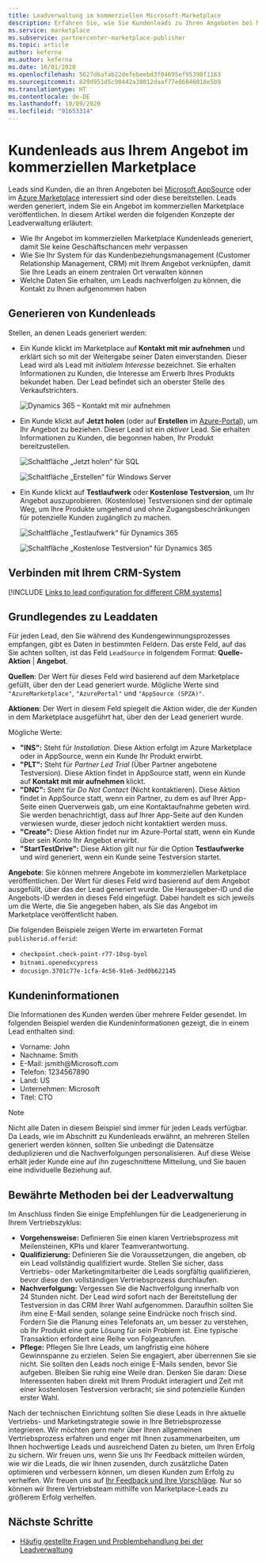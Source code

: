 ```yaml
---
title: Leadverwaltung im kommerziellen Microsoft-Marketplace
description: Erfahren Sie, wie Sie Kundenleads zu Ihren Angeboten bei Microsoft AppSource und im Azure Marketplace generieren und empfangen.
ms.service: marketplace
ms.subservice: partnercenter-marketplace-publisher
ms.topic: article
author: keferna
ms.author: keferna
ms.date: 10/01/2020
ms.openlocfilehash: 5627d6afab22defebeebd3f04695ef95390f1163
ms.sourcegitcommit: 829d951d5c90442a38012daaf77e86046018e5b9
ms.translationtype: HT
ms.contentlocale: de-DE
ms.lasthandoff: 10/09/2020
ms.locfileid: "91653314"
---
```

# <a name="customer-leads-from-your-commercial-marketplace-offer"></a>Kundenleads aus Ihrem Angebot im kommerziellen Marketplace

Leads sind Kunden, die an Ihren Angeboten bei [Microsoft AppSource](https://appsource.microsoft.com) oder im [Azure Marketplace](https://azuremarketplace.microsoft.com) interessiert sind oder diese bereitstellen. Leads werden generiert, indem Sie ein Angebot im kommerziellen Marketplace veröffentlichen. In diesem Artikel werden die folgenden Konzepte der Leadverwaltung erläutert:

* Wie Ihr Angebot im kommerziellen Marketplace Kundenleads generiert, damit Sie keine Geschäftschancen mehr verpassen 
* Wie Sie Ihr System für das Kundenbeziehungsmanagement (Customer Relationship Management, CRM) mit Ihrem Angebot verknüpfen, damit Sie Ihre Leads an einem zentralen Ort verwalten können
* Welche Daten Sie erhalten, um Leads nachverfolgen zu können, die Kontakt zu Ihnen aufgenommen haben

## <a name="generate-customer-leads"></a>Generieren von Kundenleads

Stellen, an denen Leads generiert werden:

- Ein Kunde klickt im Marketplace auf **Kontakt mit mir aufnehmen** und erklärt sich so mit der Weitergabe seiner Daten einverstanden. Dieser Lead wird als Lead mit *initialem Interesse* bezeichnet. Sie erhalten Informationen zu Kunden, die Interesse am Erwerb Ihres Produkts bekundet haben. Der Lead befindet sich an oberster Stelle des Verkaufstrichters.

    ![Dynamics 365 – Kontakt mit mir aufnehmen](./media/commercial-marketplace-get-customer-leads/dynamics-365-contact-me.png)

- Ein Kunde klickt auf **Jetzt holen** (oder auf **Erstellen** im [Azure-Portal](https://portal.azure.com/)), um Ihr Angebot zu beziehen. Dieser Lead ist ein *aktiver* Lead. Sie erhalten Informationen zu Kunden, die begonnen haben, Ihr Produkt bereitzustellen.

    ![Schaltfläche „Jetzt holen“ für SQL](./media/commercial-marketplace-get-customer-leads/sql-get-it-now.png)

    ![Schaltfläche „Erstellen“ für Windows Server](./media/commercial-marketplace-get-customer-leads/windows-server-create.png)

- Ein Kunde klickt auf **Testlaufwerk** oder **Kostenlose Testversion**, um Ihr Angebot auszuprobieren. (Kostenlose) Testversionen sind der optimale Weg, um Ihre Produkte umgehend und ohne Zugangsbeschränkungen für potenzielle Kunden zugänglich zu machen.

    ![Schaltfläche „Testlaufwerk“ für Dynamics 365](./media/commercial-marketplace-get-customer-leads/dynamics-365-test-drive.png)

    ![Schaltfläche „Kostenlose Testversion“ für Dynamics 365](./media/commercial-marketplace-get-customer-leads/dynamics-365-free-trial.png)

## <a name="connect-to-your-crm-system"></a>Verbinden mit Ihrem CRM-System

[!INCLUDE [Links to lead configuration for different CRM systems](./includes/connect-lead-management.md)]

## <a name="understand-lead-data"></a>Grundlegendes zu Leaddaten

Für jeden Lead, den Sie während des Kundengewinnungsprozesses empfangen, gibt es Daten in bestimmten Feldern. Das erste Feld, auf das Sie achten sollten, ist das Feld `LeadSource` in folgendem Format: **Quelle-Aktion** | **Angebot**.

**Quellen**: Der Wert für dieses Feld wird basierend auf dem Marketplace gefüllt, über den der Lead generiert wurde. Mögliche Werte sind `"AzureMarketplace"`, `"AzurePortal"` und `"AppSource (SPZA)"`.

**Aktionen**: Der Wert in diesem Feld spiegelt die Aktion wider, die der Kunden in dem Marketplace ausgeführt hat, über den der Lead generiert wurde.

Mögliche Werte:

- **"INS":** Steht für *Installation*. Diese Aktion erfolgt im Azure Marketplace oder in AppSource, wenn ein Kunde Ihr Produkt erwirbt.
- **"PLT":** Steht für *Partner Led Trial* (Über Partner angebotene Testversion). Diese Aktion findet in AppSource statt, wenn ein Kunde auf **Kontakt mit mir aufnehmen** klickt.
- **"DNC":** Steht für *Do Not Contact* (Nicht kontaktieren). Diese Aktion findet in AppSource statt, wenn ein Partner, zu dem es auf Ihrer App-Seite einen Querverweis gab, um eine Kontaktaufnahme gebeten wird. Sie werden benachrichtigt, dass auf Ihrer App-Seite auf den Kunden verwiesen wurde, dieser jedoch nicht kontaktiert werden muss.
- **"Create":** Diese Aktion findet nur im Azure-Portal statt, wenn ein Kunde über sein Konto Ihr Angebot erwirbt.
- **"StartTestDrive":** Diese Aktion gilt nur für die Option **Testlaufwerke** und wird generiert, wenn ein Kunde seine Testversion startet.

**Angebote**: Sie können mehrere Angebote im kommerziellen Marketplace veröffentlichen. Der Wert für dieses Feld wird basierend auf dem Angebot ausgefüllt, über das der Lead generiert wurde. Die Herausgeber-ID und die Angebots-ID werden in dieses Feld eingefügt. Dabei handelt es sich jeweils um die Werte, die Sie angegeben haben, als Sie das Angebot im Marketplace veröffentlicht haben.

Die folgenden Beispiele zeigen Werte im erwarteten Format `publisherid.offerid`: 

- `checkpoint.check-point-r77-10sg-byol`
- `bitnami.openedxcypress`
- `docusign.3701c77e-1cfa-4c56-91e6-3ed0b622145`

## <a name="customer-information"></a>Kundeninformationen

Die Informationen des Kunden werden über mehrere Felder gesendet. Im folgenden Beispiel werden die Kundeninformationen gezeigt, die in einem Lead enthalten sind:

- Vorname: John
- Nachname: Smith
- E-Mail: jsmith\@Microsoft.com
- Telefon: 1234567890
- Land: US
- Unternehmen: Microsoft
- Titel: CTO

>[!NOTE]
>Nicht alle Daten in diesem Beispiel sind immer für jeden Leads verfügbar. Da Leads, wie im Abschnitt zu Kundenleads erwähnt, an mehreren Stellen generiert werden können, sollten Sie unbedingt die Datensätze deduplizieren und die Nachverfolgungen personalisieren. Auf diese Weise erhält jeder Kunde eine auf ihn zugeschnittene Mitteilung, und Sie bauen eine individuelle Beziehung auf.

## <a name="best-practices-for-lead-management"></a>Bewährte Methoden bei der Leadverwaltung

Im Anschluss finden Sie einige Empfehlungen für die Leadgenerierung in Ihrem Vertriebszyklus:

- **Vorgehensweise:** Definieren Sie einen klaren Vertriebsprozess mit Meilensteinen, KPIs und klarer Teamverantwortung.
- **Qualifizierung:** Definieren Sie die Voraussetzungen, die angeben, ob ein Lead vollständig qualifiziert wurde. Stellen Sie sicher, dass Vertriebs- oder Marketingmitarbeiter die Leads sorgfältig qualifizieren, bevor diese den vollständigen Vertriebsprozess durchlaufen.
- **Nachverfolgung:** Vergessen Sie die Nachverfolgung innerhalb von 24 Stunden nicht. Der Lead wird sofort nach der Bereitstellung der Testversion in das CRM Ihrer Wahl aufgenommen. Daraufhin sollten Sie ihm eine E-Mail senden, solange seine Eindrücke noch frisch sind. Fordern Sie die Planung eines Telefonats an, um besser zu verstehen, ob Ihr Produkt eine gute Lösung für sein Problem ist. Eine typische Transaktion erfordert eine Reihe von Folgeanrufen.
- **Pflege:** Pflegen Sie Ihre Leads, um langfristig eine höhere Gewinnspanne zu erzielen. Seien Sie engagiert, aber überrennen Sie sie nicht. Sie sollten den Leads noch einige E-Mails senden, bevor Sie aufgeben. Bleiben Sie ruhig eine Weile dran. Denken Sie daran: Diese Interessenten haben direkt mit Ihrem Produkt interagiert und Zeit mit einer kostenlosen Testversion verbracht; sie sind potenzielle Kunden erster Wahl.

Nach der technischen Einrichtung sollten Sie diese Leads in Ihre aktuelle Vertriebs- und Marketingstrategie sowie in Ihre Betriebsprozesse integrieren. Wir möchten gern mehr über Ihren allgemeinen Vertriebsprozess erfahren und enger mit Ihnen zusammenarbeiten, um Ihnen hochwertige Leads und ausreichend Daten zu bieten, um Ihren Erfolg zu sichern. Wir freuen uns, wenn Sie uns Ihr Feedback mitteilen würden, wie wir die Leads, die wir Ihnen zusenden, durch zusätzliche Daten optimieren und verbessern können, um diesen Kunden zum Erfolg zu verhelfen. Wir freuen uns auf [Ihr Feedback und Ihre Vorschläge](mailto:AzureMarketOnboard@microsoft.com). Nur so können wir Ihrem Vertriebsteam mithilfe von Marketplace-Leads zu größerem Erfolg verhelfen.

## <a name="next-steps"></a>Nächste Schritte

- [Häufig gestellte Fragen und Problembehandlung bei der Leadverwaltung](../lead-management-faq.md)